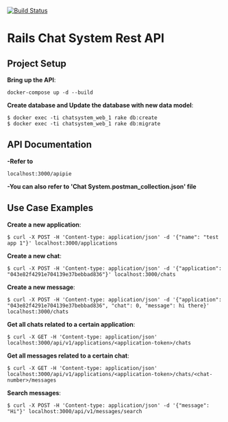 [![Build Status](https://travis-ci.org/YuKitAs/rails-rest-api.svg?branch=master)](https://travis-ci.org/YuKitAs/rails-rest-api)

# Rails Chat System Rest API

## Project Setup

**Bring up the API**:

```console
docker-compose up -d --build
```

**Create database and Update the database with new data model**:

```console
$ docker exec -ti chatsystem_web_1 rake db:create
$ docker exec -ti chatsystem_web_1 rake db:migrate
```


## API Documentation
**-Refer to** 
```
localhost:3000/apipie
```
**-You can also refer to 'Chat System.postman_collection.json' file**
## Use Case Examples

**Create a new application**:

```console
$ curl -X POST -H 'Content-type: application/json' -d '{"name": "test app 1"}' localhost:3000/applications
```

**Create a new chat**:

```console
$ curl -X POST -H 'Content-type: application/json' -d '{"application": "043e82f4291e704139e37bebbad836"}' localhost:3000/chats
```

**Create a new message**:

```console
$ curl -X POST -H 'Content-type: application/json' -d '{"application": "043e82f4291e704139e37bebbad836", "chat": 0, "message": hi there}' localhost:3000/chats
```

**Get all chats related to a certain application**:

```console
$ curl -X GET -H 'Content-type: application/json' localhost:3000/api/v1/applications/<application-token>/chats
```

**Get all messages related to a certain chat**:

```console
$ curl -X GET -H 'Content-type: application/json' localhost:3000/api/v1/applications/<application-token>/chats/<chat-number>/messages
```

**Search messages**:

```console
$ curl -X POST -H 'Content-type: application/json' -d '{"message": "Hi"}' localhost:3000/api/v1/messages/search
```